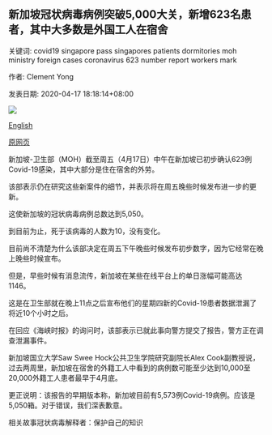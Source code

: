 ## 新加坡冠状病毒病例突破5,000大关，新增623名患者，其中大多数是外国工人在宿舍

关键词: covid19 singapore pass singapores patients dormitories moh ministry foreign cases coronavirus 623 number report workers mark

作者: Clement Yong

发表日期: 2020-04-17 18:18:14+08:00

![](https://www.straitstimes.com/sites/default/files/styles/x_large/public/articles/2020/04/17/md-moh-1704.jpg?itok=lD0qroac)

[English](Singapore%20coronavirus%20cases%20pass%205%2C000%20mark%20with%20623%20new%20patients%2C%20mostly%20foreign%20workers%20in%20dormitories.md)

[原网页](https://www.straitstimes.com/singapore/coronavirus-singapore-reports-623-new-cases-mostly-foreign-workers-in-dormitories)

新加坡-卫生部（MOH）截至周五（4月17日）中午在新加坡已初步确认623例Covid-19感染，其中大部分是住在宿舍的外劳。

该部表示仍在研究这些新案件的细节，并表示将在周五晚些时候发布进一步的更新。

这使新加坡的冠状病毒病例总数达到5,050。

到目前为止，死于该病毒的人数为10，没有变化。

目前尚不清楚为什么该部决定在周五下午晚些时候发布初步数字，因为它经常在晚上晚些时候宣布。

但是，早些时候有消息流传，新加坡在某些在线平台上的单日涨幅可能高达1146。

这是在卫生部就在晚上11点之后宣布他们的星期四新的Covid-19患者数据泄漏了将近10个小时之后。

在回应《海峡时报》的询问时，该部表示已就此事向警方提交了报告，警方正在调查泄漏事件。

新加坡国立大学Saw Swee Hock公共卫生学院研究副院长Alex Cook副教授说，过去两周里，新加坡在宿舍的外籍工人中看到的病例数可能至少达到10,000至20,000外籍工人患者最早于4月底。

更正说明：该报告的早期版本称，新加坡目前有5,573例Covid-19病例。应该是5,050箱。对于错误，我们深表歉意。

相关故事冠状病毒解释者：保护自己的知识